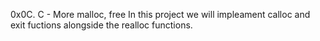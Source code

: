 0x0C. C - More malloc, free
In this project we will impleament calloc and exit fuctions alongside the realloc functions.
